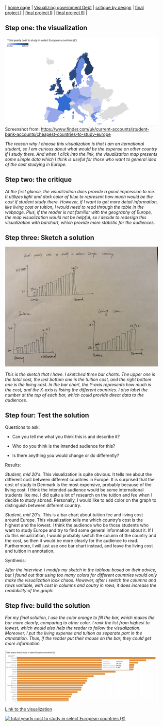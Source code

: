 | [home page](https://hoklam6.github.io/portfolio/) | [Visualizing government Debt](visualizing-government-debt) | [critique by design](critique-by-design) | [final project I](final-project-part-one) | [final project II](final-project-part-two) | [final project III](final-project-part-three) |

## Step one: the visualization
![Cost of Study in Europe](cost_study_europe.png)
Screenshot from: https://www.finder.com/uk/current-accounts/student-bank-accounts/cheapest-countries-to-study-europe

_The reason why I choose this visualization is that I am an iternational student, so I am curious about what would be the expense on other country if I study there. And when I click into the link, the visualization map presents some simple data which I think is useful for those who want to general idea of the cost studying in Europe._

## Step two: the critique
_At the first glance, the visualization does provide a good impression to me. It utilizes light and dark color of blue to represent how much would be the cost if student study there. However, if I want to get more detail information, like living cost or tuition, I would need to read through the table in the webpage. Plus, if the reader is not familiar with the geography of Europe, the map visualization would not be helpful, so I decide to redesign this visualization with barchart, which provide more statistic for the audiences._

## Step three: Sketch a solution
![Sketch](sketch.png)

_This is the sketch that I have. I sketched three bar charts. The upper one is the total cost, the lest bottom one is the tuition cost, and the right bottom one is the living cost. In the bar chart, the Y-axis represents how much is the cost, and the X-axis is listing the different countries. I also label the number at the top of each bar, which could provide direct data to the audiences._

## Step four: Test the solution

Questions to ask: 

- Can you tell me what you think this is and describe it?

- Who do you think is the intended audience for this?

- Is there anything you would change or do differently?

Results: 

_Student, mid 20's._
This visualization is quite obvious. It tells me about the different cost between different countries in Europe. It is surprised that the cost of study in Denmark is the most expensive, probably because of the living cost. I think the intended audience would be some international students like me. I did quite a lot of research on the tuition and fee when I decide to study abroad. Personally, I would like to add color on the graph to distinguish between different country.

_Student, mid 20's._
This is a bar chart about tuition fee and living cost around Europe. This visualization tells me which country’s cost is the highest and the lowest. I think the audience who be those students who want to study Europe and try to find some general information about it. If I do this visualization, I would probably switch the column of the country and the cost, so then it would be more clearly for the audience to read. Furthermore, I will just use one bar chart instead, and leave the living cost and tuition in annotation.

Synthesis: 

_After the interview, I modify my sketch in the tableau based on their advice, but I found out that using too many colors for different countries would only make the visualization look chaos. However, after I switch the columns and rows variable, with cost in columns and coutry in rows, it does increase the readability of the graph._

## Step five: build the solution

_For my final solution, I use the color orange to fill the bar, which makes the bar more clearly, comparing to other color. I rank the list from highest to lowest, which would also help the reader to follow the visualization. Moreover, I put the living expense and tuition as separate part in the annotation. Thus, if the reader put their mouse on the bar, they could get more information._

![Detail Info](detail_info.png)

[Link to the visualization](https://public.tableau.com/app/profile/hoklam.cheung/viz/visualization2_17266187722420/Sheet1?publish=yes)

<div class='tableauPlaceholder' id='viz1726618831991' style='position: relative'>
    <noscript>
        <a href='#'>
            <img alt='Total yearly cost to study in select European countries (£)' 
                 src='https://public.tableau.com/static/images/vi/visualization2_17266187722420/Sheet1/1_rss.png' 
                 style='border: none' />
        </a>
    </noscript>
    <object class='tableauViz' style='display:none;'>
        <param name='host_url' value='https%3A%2F%2Fpublic.tableau.com%' />
        <param name='embed_code_version' value='3' />
        <param name='site_root' value='' />
        <param name='name' value='visualization2_17266187722420/Sheet1' />
        <param name='tabs' value='no' />
        <param name='toolbar' value='yes' />
        <param name='static_image' value='https://public.tableau.com/static/images/vi/visualization2_17266187722420/Sheet1/1.png' />
        <param name='animate_transition' value='yes' />
        <param name='display_static_image' value='yes' />
        <param name='display_spinner' value='yes' />
        <param name='display_overlay' value='yes' />
        <param name='display_count' value='yes' />
        <param name='language' value='en-US' />
        <param name='filter' value='publish=yes' />
    </object>
</div>
<script type='text/javascript'>
    var divElement = document.getElementById('viz1726618831991');
    var vizElement = divElement.getElementsByTagName('object')[0];
    vizElement.style.width = '100%';
    vizElement.style.height = (divElement.offsetWidth * 0.75) + 'px';
    var scriptElement = document.createElement('script');
    scriptElement.src = 'https://public.tableau.com/javascripts/api/viz_v1.js';
    vizElement.parentNode.insertBefore(scriptElement, vizElement);
</script>


